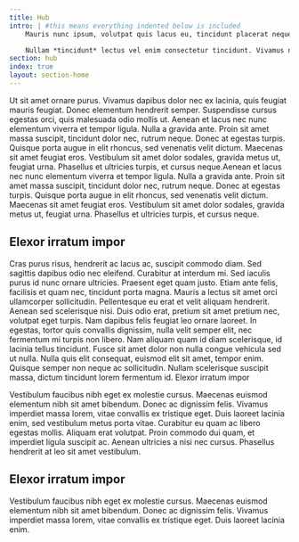 ```yaml
---
title: Hub
intro: | #this means everything indented below is included
    Mauris nunc ipsum, volutpat quis lacus eu, tincidunt placerat neque. Phasellus in urna odio. Nam elit leo, varius vitae ultrices nec, pharetra at lacus. Pellentesque id dui non velit viverra maximus.  

    Nullam *tincidunt* lectus vel enim consectetur tincidunt. Vivamus non urna a mauris mollis convallis quis in velit. Donec dignissim justo erat, et mattis nunc commodo sit amet. Vivamus a purus mi. Nunc dignissim auctor rhoncus. Morbi consequat nisi metus, et **posuere** odio bibendum id. Aenean aliquam mauris et arcu porta, a auctor tortor gravida. Maecenas vitae urna dui. Sed eget mollis erat. Nullam quis odio quis leo tincidunt 
section: hub
index: true
layout: section-home
---
```


Ut sit amet ornare purus. Vivamus dapibus dolor nec ex lacinia, quis feugiat mauris feugiat. Donec elementum hendrerit semper. Suspendisse cursus egestas orci, quis malesuada odio mollis ut. Aenean et lacus nec nunc elementum viverra et tempor ligula. Nulla a gravida ante. Proin sit amet massa suscipit, tincidunt dolor nec, rutrum neque. Donec at egestas turpis. Quisque porta augue in elit rhoncus, sed venenatis velit dictum. Maecenas sit amet feugiat eros. Vestibulum sit amet dolor sodales, gravida metus ut, feugiat urna. Phasellus et ultricies turpis, et cursus neque.Aenean et lacus nec nunc elementum viverra et tempor ligula. Nulla a gravida ante. Proin sit amet massa suscipit, tincidunt dolor nec, rutrum neque. Donec at egestas turpis. Quisque porta augue in elit rhoncus, sed venenatis velit dictum. Maecenas sit amet feugiat eros. Vestibulum sit amet dolor sodales, gravida metus ut, feugiat urna. Phasellus et ultricies turpis, et cursus neque.

## Elexor irratum impor

Cras purus risus, hendrerit ac lacus ac, suscipit commodo diam. Sed sagittis dapibus odio nec eleifend. Curabitur at interdum mi. Sed iaculis purus id nunc ornare ultricies. Praesent eget quam justo. Etiam ante felis, facilisis et quam nec, tincidunt porta magna. Mauris a lectus sit amet orci ullamcorper sollicitudin. Pellentesque eu erat et velit aliquam hendrerit.
Aenean sed scelerisque nisi. Duis odio erat, pretium sit amet pretium nec, volutpat eget turpis. Nam dapibus felis feugiat leo ornare laoreet. In egestas, tortor quis convallis dignissim, nulla velit semper elit, nec fermentum mi turpis non libero. Nam aliquam quam id diam scelerisque, id lacinia tellus tincidunt. Fusce sit amet dolor non nulla congue vehicula sed ut nulla. Nulla quis elit consequat, euismod elit sit amet, tempor enim. Quisque semper non neque ac sollicitudin. Nullam scelerisque suscipit massa, dictum tincidunt lorem fermentum id. 
Elexor irratum impor

Vestibulum faucibus nibh eget ex molestie cursus. Maecenas euismod elementum nibh sit amet bibendum. Donec ac dignissim felis. Vivamus imperdiet massa lorem, vitae convallis ex tristique eget. Duis laoreet lacinia enim, sed vestibulum metus porta vitae. Curabitur eu quam ac libero egestas mollis. Aliquam erat volutpat. Proin commodo dui quam, et imperdiet ligula suscipit ac. Aenean ultricies a nisi nec cursus. Phasellus hendrerit at leo sit amet vestibulum.

## Elexor irratum impor

Vestibulum faucibus nibh eget ex molestie cursus. Maecenas euismod elementum nibh sit amet bibendum. Donec ac dignissim felis. Vivamus imperdiet massa lorem, vitae convallis ex tristique eget. Duis laoreet lacinia enim.